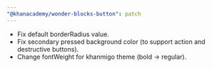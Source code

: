 ```yaml
---
"@khanacademy/wonder-blocks-button": patch
---
```


- Fix default borderRadius value.
- Fix secondary pressed background color (to support action and destructive buttons).
- Change fontWeight for khanmigo theme (bold -> regular).
